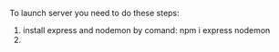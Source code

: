 To launch server you need to do these steps:
1. install express and nodemon by comand: npm i express nodemon
2. 